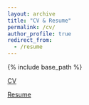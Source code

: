 ```yaml
---
layout: archive
title: "CV & Resume"
permalink: /cv/
author_profile: true
redirect_from:
  - /resume
---
```


{% include base_path %}

[CV](https://github.com/Ericland/Ericland.github.io/blob/master/files/cv.pdf)

[Resume](https://github.com/Ericland/Ericland.github.io/blob/master/files/resume.pdf)
